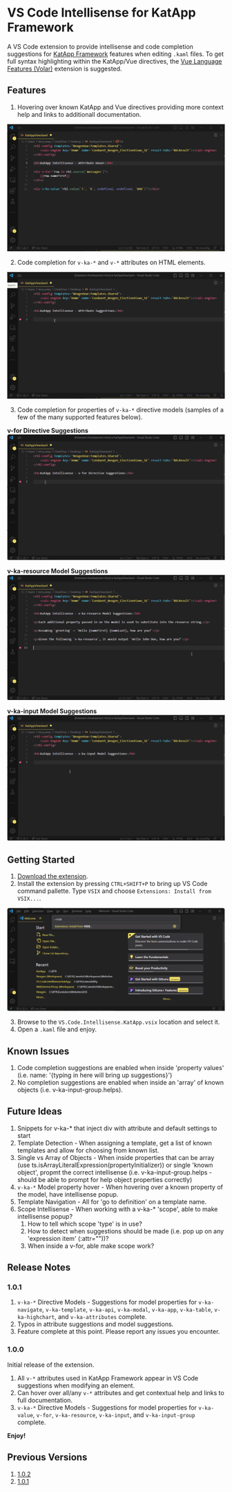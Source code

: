 # VS Code Intellisense for KatApp Framework

A VS Code extension to provide intellisense and code completion suggestions for [KatApp Framework](https://github.com/terryaney/Documentation.Nexgen/blob/main/KatApp.md) features when editing `.kaml` files.  To get full syntax highlighting within the KatApp/Vue directives, the [Vue Language Features (Volar)](https://marketplace.visualstudio.com/items?itemName=Vue.volar) extension is suggested.

## Features

1. Hovering over known KatApp and Vue directives providing more context help and links to additionall documentation.

![VS Code Intellisense](images/AttributeHover.gif)

2. Code completion for `v-ka-*` and `v-*` attributes on HTML elements.

![VS Code Intellisense](images/AttributeSuggestions.gif)

3. Code completion for properties of `v-ka-*` directive models (samples of a few of the many supported features below).

**v-for Directive Suggestions**
![VS Code Intellisense](images/vfor.gif)

**v-ka-resource Model Suggestions**
![VS Code Intellisense](images/ResourceModel.gif)

**v-ka-input Model Suggestions**
![VS Code Intellisense](images/InputModel.gif)

## Getting Started

1. [Download the extension](https://github.com/terryaney/Extensibility.VS.Code.Intellisense.KatApp/raw/main/vs-code-intellisense-katapp-1.0.2.vsix).
1. Install the extension by pressing `CTRL+SHIFT+P` to bring up VS Code command pallette.  Type `VSIX` and choose `Extensions: Install from VSIX...`.

![Install from VSIX](images/install.png)

3. Browse to the `VS.Code.Intellisense.KatApp.vsix` location and select it.
4. Open a `.kaml` file and enjoy.

## Known Issues

1. Code completion suggestions are enabled when inside 'property values' (i.e. name: '{typing in here will bring up suggestions}')
1. No completion suggestions are enabled when inside an 'array' of known objects (i.e. v-ka-input-group.helps).

## Future Ideas

1. Snippets for v-ka-* that inject div with attribute and default settings to start
1. Template Detection - When assigning a template, get a list of known templates and allow for choosing from known list.
1. Single vs Array of Objects - When inside properties that can be array (use ts.isArrayLiteralExpression(propertyInitializer)) or single 'known object', propmt the correct intellisense (i.e. v-ka-input-group.helps - should be able to prompt for help object properties correctly)
1. `v-ka-*` Model property hover - When hovering over a known property of the model, have intellisense popup.
1. Template Navigation - All for 'go to definition' on a template name.
1. Scope Intellisense - When working with a v-ka-* 'scope', able to make intellisense popup? 
    1. How to tell which scope 'type' is in use?
    1. How to detect when suggestions should be made (i.e. pop up on any 'expression item' (:attr=""))?
    1. When inside a v-for, able make scope work?

## Release Notes

### 1.0.1

1. `v-ka-*` Directive Models - Suggestions for model properties for `v-ka-navigate`, `v-ka-template`, `v-ka-api`, `v-ka-modal`, `v-ka-app`, `v-ka-table`, `v-ka-highchart`, and `v-ka-attributes` complete.
1. Typos in attribute suggestions and model suggestions.
1. Feature complete at this point.  Please report any issues you encounter.

### 1.0.0

Initial release of the extension.

1. All `v-*` attributes used in KatApp Framework appear in VS Code suggestions when modifying an element.
1. Can hover over all/any `v-*` attributes and get contextual help and links to full documentation.
1. `v-ka-*` Directive Models - Suggestions for model properties for `v-ka-value`, `v-for`, `v-ka-resource`, `v-ka-input`, and `v-ka-input-group` complete.

**Enjoy!**

## Previous Versions

1. [1.0.2](https://github.com/terryaney/Extensibility.VS.Code.Intellisense.KatApp/raw/main/vs-code-intellisense-katapp-1.0.2.vsix)
1. [1.0.1](https://github.com/terryaney/Extensibility.VS.Code.Intellisense.KatApp/raw/main/vs-code-intellisense-katapp-1.0.1.vsix)